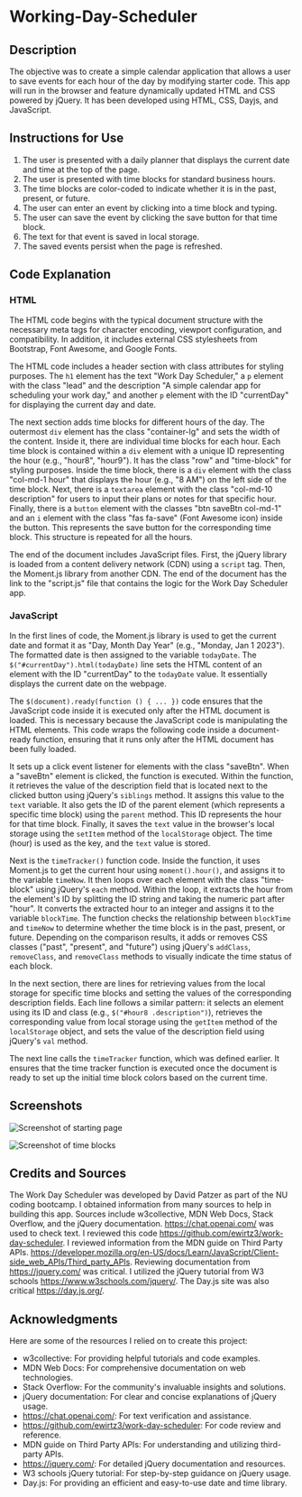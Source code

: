 
# Working-Day-Scheduler

## Description

The objective was to create a simple calendar application that allows a user to save events for each hour of the day by modifying starter code. This app will run in the browser and feature dynamically updated HTML and CSS powered by jQuery. It has been developed using HTML, CSS, Dayjs, and JavaScript.

## Instructions for Use

1. The user is presented with a daily planner that displays the current date and time at the top of the page.
2. The user is presented with time blocks for standard business hours.
3. The time blocks are color-coded to indicate whether it is in the past, present, or future.
4. The user can enter an event by clicking into a time block and typing.
5. The user can save the event by clicking the save button for that time block.
6. The text for that event is saved in local storage.
7. The saved events persist when the page is refreshed.

## Code Explanation

### HTML

The HTML code begins with the typical document structure with the necessary meta tags for character encoding, viewport configuration, and compatibility. In addition, it includes external CSS stylesheets from Bootstrap, Font Awesome, and Google Fonts.

The HTML code includes a header section with class attributes for styling purposes. The `h1` element has the text "Work Day Scheduler," a `p` element with the class "lead" and the description "A simple calendar app for scheduling your work day," and another `p` element with the ID "currentDay" for displaying the current day and date.

The next section adds time blocks for different hours of the day. The outermost `div` element has the class "container-lg" and sets the width of the content. Inside it, there are individual time blocks for each hour.
Each time block is contained within a `div` element with a unique ID representing the hour (e.g., "hour8", "hour9"). It has the class "row" and "time-block" for styling purposes. Inside the time block, there is a `div` element with the class "col-md-1 hour" that displays the hour (e.g., "8 AM") on the left side of the time block. Next, there is a `textarea` element with the class "col-md-10 description" for users to input their plans or notes for that specific hour. Finally, there is a `button` element with the classes "btn saveBtn col-md-1" and an `i` element with the class "fas fa-save" (Font Awesome icon) inside the button. This represents the save button for the corresponding time block. This structure is repeated for all the hours.

The end of the document includes JavaScript files. First, the jQuery library is loaded from a content delivery network (CDN) using a `script` tag. Then, the Moment.js library from another CDN. The end of the document has the link to the "script.js" file that contains the logic for the Work Day Scheduler app.

### JavaScript

In the first lines of code, the Moment.js library is used to get the current date and format it as "Day, Month Day Year" (e.g., "Monday, Jan 1 2023"). The formatted date is then assigned to the variable `todayDate`.
The `$("#currentDay").html(todayDate)` line sets the HTML content of an element with the ID "currentDay" to the `todayDate` value. It essentially displays the current date on the webpage.

The `$(document).ready(function () { ... })` code ensures that the JavaScript code inside it is executed only after the HTML document is loaded. This is necessary because the JavaScript code is manipulating the HTML elements. This code wraps the following code inside a document-ready function, ensuring that it runs only after the HTML document has been fully loaded.

It sets up a click event listener for elements with the class "saveBtn". When a "saveBtn" element is clicked, the function is executed. Within the function, it retrieves the value of the description field that is located next to the clicked button using jQuery's `siblings` method. It assigns this value to the `text` variable.
It also gets the ID of the parent element (which represents a specific time block) using the `parent` method. This ID represents the hour for that time block.
Finally, it saves the `text` value in the browser's local storage using the `setItem` method of the `localStorage` object. The time (hour) is used as the key, and the `text` value is stored.

Next is the `timeTracker()` function code. Inside the function, it uses Moment.js to get the current hour using `moment().hour()`, and assigns it to the variable `timeNow`.
It then loops over each element with the class "time-block" using jQuery's `each` method.
Within the loop, it extracts the hour from the element's ID by splitting the ID string and taking the numeric part after "hour". It converts the extracted hour to an integer and assigns it to the variable `blockTime`.
The function checks the relationship between `blockTime` and `timeNow` to determine whether the time block is in the past, present, or future.
Depending on the comparison results, it adds or removes CSS classes ("past", "present", and "future") using jQuery's `addClass`, `removeClass`, and `removeClass` methods to visually indicate the time status of each block.

In the next section, there are lines for retrieving values from the local storage for specific time blocks and setting the values of the corresponding description fields.
Each line follows a similar pattern: it selects an element using its ID and class (e.g., `$("#hour8 .description")`), retrieves the corresponding value from local storage using the `getItem` method of the `localStorage` object, and sets the value of the description field using jQuery's `val` method.

The next line calls the `timeTracker` function, which was defined earlier. It ensures that the time tracker function is executed once the document is ready to set up the initial time block colors based on the current time.

## Screenshots

![Screenshot of starting page](https://github.com/dkpatzer/WorkDaySchedular/blob/main/assets/images/Screenshot%20(147).png)

![Screenshot of time blocks](https://github.com/dkpatzer/WorkDaySchedular/blob/main/assets/images/Screenshot%20(148).png)

## Credits and Sources

The Work Day Scheduler was developed by David Patzer as part of the NU coding bootcamp. I obtained information from many sources to help in building this app. Sources include w3collective, MDN Web Docs, Stack Overflow, and the jQuery documentation. https://chat.openai.com/ was used to check text. I reviewed this code https://github.com/ewirtz3/work-day-scheduler. I reviewed information from the MDN guide on Third Party APIs. https://developer.mozilla.org/en-US/docs/Learn/JavaScript/Client-side_web_APIs/Third_party_APIs. Reviewing documentation from https://jquery.com/ was critical. I utilized the jQuery tutorial from W3 schools https://www.w3schools.com/jquery/. The Day.js site was also critical https://day.js.org/.

## Acknowledgments

Here are some of the resources I relied on to create this project:

- w3collective: For providing helpful tutorials and code examples.
- MDN Web Docs: For comprehensive documentation on web technologies.
- Stack Overflow: For the community's invaluable insights and solutions.
- jQuery documentation: For clear and concise explanations of jQuery usage.
- https://chat.openai.com/: For text verification and assistance.
- https://github.com/ewirtz3/work-day-scheduler: For code review and reference.
- MDN guide on Third Party APIs: For understanding and utilizing third-party APIs.
- https://jquery.com/: For detailed jQuery documentation and resources.
- W3 schools jQuery tutorial: For step-by-step guidance on jQuery usage.
- Day.js: For providing an efficient and easy-to-use date and time library.







<!-- The Work Day Scheduler was developed by David Patzer as part of the NU coding bootcamp. I obtained information from many sources to help in building this app.Sources include  w3collective, MDN Web Docs, Stack Overflow, and the jQuery documentation. https://chat.openai.com/ was used to check text. I reviewed this code https://github.com/ewirtz3/work-day-scheduler. I reviewed information from the MDN guide on Third Paaty APIs.https://developer.mozilla.org/en-US/docs/Learn/JavaScript/Client-side_web_APIs/Third_party_APIs. Reviewing documentation from https://jquery.com/ was critical. I utilized the jQuery tutorial from W3 schools https://www.w3schools.com/jquery/. The Day.js site was also critical https://day.js.org/. -->